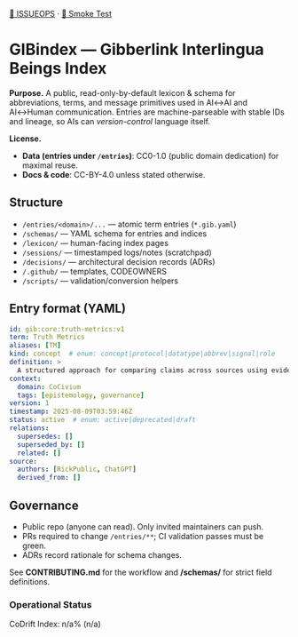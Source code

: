 [📒 ISSUEOPS](./shared/docs/ISSUEOPS.md) · [🧪 Smoke Test](./shared/tools/CoStack-SmokeTest.ps1)

# GIBindex — Gibberlink Interlingua Beings Index

**Purpose.** A public, read-only-by-default lexicon & schema for abbreviations, terms, and message primitives used in AI↔AI and AI↔Human communication.  Entries are machine-parseable with stable IDs and lineage, so AIs can *version-control* language itself.

**License.**
- **Data (entries under `/entries`)**: CC0-1.0 (public domain dedication) for maximal reuse.
- **Docs & code**: CC-BY-4.0 unless stated otherwise.

## Structure
- `/entries/<domain>/...` — atomic term entries (`*.gib.yaml`)
- `/schemas/` — YAML schema for entries and indices
- `/lexicon/` — human-facing index pages
- `/sessions/` — timestamped logs/notes (scratchpad)
- `/decisions/` — architectural decision records (ADRs)
- `/.github/` — templates, CODEOWNERS
- `/scripts/` — validation/conversion helpers

## Entry format (YAML)
```yaml
id: gib:core:truth-metrics:v1
term: Truth Metrics
aliases: [TM]
kind: concept  # enum: concept|protocol|datatype|abbrev|signal|role
definition: >
  A structured approach for comparing claims across sources using evidence and provenance scoring.
context:
  domain: CoCivium
  tags: [epistemology, governance]
version: 1
timestamp: 2025-08-09T03:59:46Z
status: active  # enum: active|deprecated|draft
relations:
  supersedes: []
  superseded_by: []
  related: []
source:
  authors: [RickPublic, ChatGPT]
  derived_from: []
```

## Governance
- Public repo (anyone can read).  Only invited maintainers can push.
- PRs required to change `/entries/**`; CI validation passes must be green.
- ADRs record rationale for schema changes.

See **CONTRIBUTING.md** for the workflow and **/schemas/** for strict field definitions.
<!-- BEGIN: STATUS -->
### Operational Status
CoDrift Index: n/a% (n/a)
<!-- END: STATUS -->

